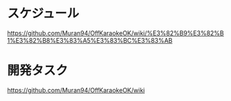 # スケジュール
https://github.com/Muran94/OffKaraokeOK/wiki/%E3%82%B9%E3%82%B1%E3%82%B8%E3%83%A5%E3%83%BC%E3%83%AB

# 開発タスク
https://github.com/Muran94/OffKaraokeOK/wiki
